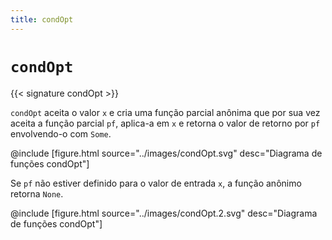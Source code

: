 ```yaml
---
title: condOpt
---
```


# `condOpt`

{{< signature condOpt >}}

`condOpt` aceita o valor `x` e cria uma função parcial anônima que por sua vez
aceita a função parcial `pf`, aplica-a em `x` e retorna o valor de retorno
por `pf` envolvendo-o com `Some`.

@include [figure.html source="../images/condOpt.svg" desc="Diagrama de funções condOpt"]

Se `pf` não estiver definido para o valor de entrada `x`, a função
anônimo retorna `None`.

@include [figure.html source="../images/condOpt.2.svg" desc="Diagrama de funções condOpt"]
